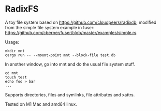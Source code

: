 # RadixFS

A toy file system based on https://github.com/cloudpeers/radixdb, modified from the simple file system example in fuser: https://github.com/cberner/fuser/blob/master/examples/simple.rs

Usage:

```
mkdir mnt
cargo run -- --mount-point mnt --block-file test.db
```

In another window, go into mnt and do the usual file system stuff.

```
cd mnt
touch test
echo foo > bar
...
```

Supports directories, files and symlinks, file attributes and xattrs.

Tested on M1 Mac and amd64 linux.
    